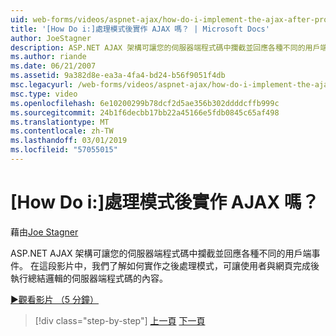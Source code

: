 ```yaml
---
uid: web-forms/videos/aspnet-ajax/how-do-i-implement-the-ajax-after-processing-pattern
title: '[How Do i:]處理模式後實作 AJAX 嗎？ | Microsoft Docs'
author: JoeStagner
description: ASP.NET AJAX 架構可讓您的伺服器端程式碼中攔截並回應各種不同的用戶端事件。 在這段影片中，我們了解如何實作 Aft 的內容...
ms.author: riande
ms.date: 06/21/2007
ms.assetid: 9a382d8e-ea3a-4fa4-bd24-b56f9051f4db
msc.legacyurl: /web-forms/videos/aspnet-ajax/how-do-i-implement-the-ajax-after-processing-pattern
msc.type: video
ms.openlocfilehash: 6e10200299b78dcf2d5ae356b302ddddcffb999c
ms.sourcegitcommit: 24b1f6decbb17bb22a45166e5fdb0845c65af498
ms.translationtype: MT
ms.contentlocale: zh-TW
ms.lasthandoff: 03/01/2019
ms.locfileid: "57055015"
---
```

<a name="how-do-i-implement-the-ajax-after-processing-pattern"></a>[How Do i:]處理模式後實作 AJAX 嗎？
====================
藉由[Joe Stagner](https://github.com/JoeStagner)

ASP.NET AJAX 架構可讓您的伺服器端程式碼中攔截並回應各種不同的用戶端事件。 在這段影片中，我們了解如何實作之後處理模式，可讓使用者與網頁完成後執行總結邏輯的伺服器端程式碼的內容。

[&#9654;觀看影片 （5 分鐘）](https://channel9.msdn.com/Blogs/ASP-NET-Site-Videos/how-do-i-implement-the-ajax-after-processing-pattern)

> [!div class="step-by-step"]
> [上一頁](how-do-i-use-the-aspnet-ajax-history-control.md)
> [下一頁](how-do-i-update-multiple-regions-of-a-page-with-aspnet-ajax.md)
